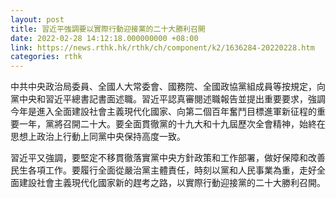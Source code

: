```yaml
---
layout: post
title: 習近平強調要以實際行動迎接黨的二十大勝利召開
date: 2022-02-28 14:12:18.000000000 +08:00
link: https://news.rthk.hk/rthk/ch/component/k2/1636284-20220228.htm
categories: rthk
---
```


中共中央政治局委員、全國人大常委會、國務院、全國政協黨組成員等按規定，向黨中央和習近平總書記書面述職。習近平認真審閱述職報告並提出重要要求，強調今年是進入全面建設社會主義現代化國家、向第二個百年奮鬥目標進軍新征程的重要一年，黨將召開二十大。要全面貫徹黨的十九大和十九屆歷次全會精神，始終在思想上政治上行動上同黨中央保持高度一致。

習近平又強調，要堅定不移貫徹落實黨中央方針政策和工作部署，做好保障和改善民生各項工作。要履行全面從嚴治黨主體責任，時刻以黨和人民事業為重，走好全面建設社會主義現代化國家新的趕考之路，以實際行動迎接黨的二十大勝利召開。

